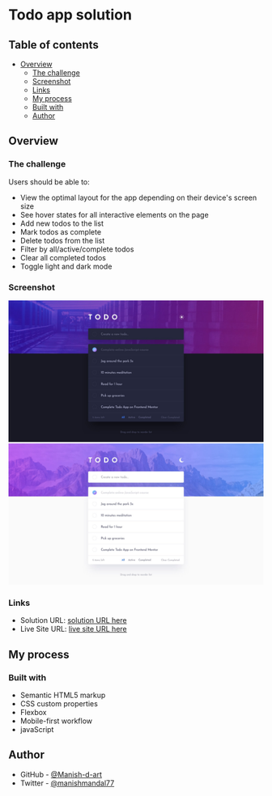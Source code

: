 # Todo app solution

## Table of contents

- [Overview](#overview)
  - [The challenge](#the-challenge)
  - [Screenshot](#screenshot)
  - [Links](#links)
  - [My process](#my-process)
  - [Built with](#built-with)
  - [Author](#author)


## Overview

### The challenge

Users should be able to:

- View the optimal layout for the app depending on their device's screen size
- See hover states for all interactive elements on the page
- Add new todos to the list
- Mark todos as complete
- Delete todos from the list
- Filter by all/active/complete todos
- Clear all completed todos
- Toggle light and dark mode

### Screenshot

![](./assets/design/desktop-design-dark.jpg)
![](./assets/design/desktop-design-light.jpg)

### Links

- Solution URL: [solution URL here](https://github.com/Manish-d-art/LGMVIP-Web.git)
- Live Site URL: [live site URL here](https://todo-app-lgm-manish-d-art.netlify.app)

## My process

### Built with

- Semantic HTML5 markup
- CSS custom properties
- Flexbox
- Mobile-first workflow
- javaScript

## Author

- GitHub - [@Manish-d-art](https://github.com/Manish-d-art)
- Twitter - [@manishmandal77](https://www.twitter.com/manishmandal77)
